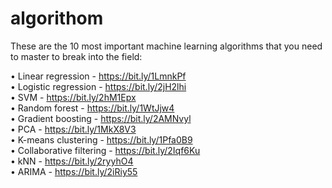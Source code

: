 # algorithom

These are the 10 most important machine learning algorithms that you need to master to break into the field:

• Linear regression - https://bit.ly/1LmnkPf  
• Logistic regression - https://bit.ly/2jH2lhi  
• SVM - https://bit.ly/2hM1Epx   
• Random forest - https://bit.ly/1WtJjw4  
• Gradient boosting - https://bit.ly/2AMNvyl  
• PCA - https://bit.ly/1MkX8V3  
• K-means clustering - https://bit.ly/1Pfa0B9  
• Collaborative filtering - https://bit.ly/2Iqf6Ku  
• kNN - https://bit.ly/2ryyhO4  
• ARIMA - https://bit.ly/2iRiy55
